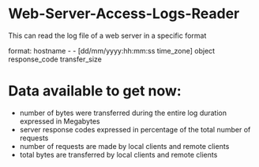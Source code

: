 # Web-Server-Access-Logs-Reader
This can read the log file of a web server in a specific format 

format: hostname - - [dd/mm/yyyy:hh:mm:ss time_zone] object response_code transfer_size


# Data available to get now:
- number of bytes were transferred during the entire log duration expressed in Megabytes
- server response codes expressed in percentage of the total number of requests
- number of requests are made by local clients and remote clients
- total bytes are transferred by local clients and remote clients
